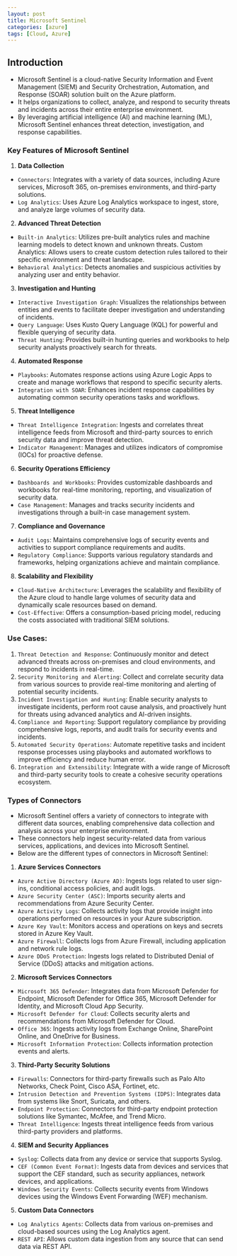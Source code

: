 ```yaml
---
layout: post
title: Microsoft Sentinel
categories: [azure]
tags: [Cloud, Azure]
---
```


## Introduction
- Microsoft Sentinel is a cloud-native Security Information and Event Management (SIEM) and Security Orchestration, Automation, and Response (SOAR) solution built on the Azure platform. 
- It helps organizations to collect, analyze, and respond to security threats and incidents across their entire enterprise environment.
- By leveraging artificial intelligence (AI) and machine learning (ML), Microsoft Sentinel enhances threat detection, investigation, and response capabilities.

### Key Features of Microsoft Sentinel
1. **Data Collection**
- `Connectors`: Integrates with a variety of data sources, including Azure services, Microsoft 365, on-premises environments, and third-party solutions.
- `Log Analytics`: Uses Azure Log Analytics workspace to ingest, store, and analyze large volumes of security data.

2. **Advanced Threat Detection**
- `Built-in Analytics`: Utilizes pre-built analytics rules and machine learning models to detect known and unknown threats.
Custom Analytics: Allows users to create custom detection rules tailored to their specific environment and threat landscape.
- `Behavioral Analytics`: Detects anomalies and suspicious activities by analyzing user and entity behavior.

3. **Investigation and Hunting**
- `Interactive Investigation Graph`: Visualizes the relationships between entities and events to facilitate deeper investigation and understanding of incidents.
- `Query Language`: Uses Kusto Query Language (KQL) for powerful and flexible querying of security data.
- `Threat Hunting`: Provides built-in hunting queries and workbooks to help security analysts proactively search for threats.

4. **Automated Response**
- `Playbooks`: Automates response actions using Azure Logic Apps to create and manage workflows that respond to specific security alerts.
- `Integration with SOAR`: Enhances incident response capabilities by automating common security operations tasks and workflows.

5. **Threat Intelligence**
- `Threat Intelligence Integration`: Ingests and correlates threat intelligence feeds from Microsoft and third-party sources to enrich security data and improve threat detection.
- `Indicator Management`: Manages and utilizes indicators of compromise (IOCs) for proactive defense.

6. **Security Operations Efficiency**
- `Dashboards and Workbooks`: Provides customizable dashboards and workbooks for real-time monitoring, reporting, and visualization of security data.
- `Case Management`: Manages and tracks security incidents and investigations through a built-in case management system.

7. **Compliance and Governance**
- `Audit Logs`: Maintains comprehensive logs of security events and activities to support compliance requirements and audits.
- `Regulatory Compliance`: Supports various regulatory standards and frameworks, helping organizations achieve and maintain compliance.

8. **Scalability and Flexibility**
- `Cloud-Native Architecture`: Leverages the scalability and flexibility of the Azure cloud to handle large volumes of security data and dynamically scale resources based on demand.
- `Cost-Effective`: Offers a consumption-based pricing model, reducing the costs associated with traditional SIEM solutions.

### Use Cases:

1. `Threat Detection and Response`: Continuously monitor and detect advanced threats across on-premises and cloud environments, and respond to incidents in real-time.
2. `Security Monitoring and Alerting`: Collect and correlate security data from various sources to provide real-time monitoring and alerting of potential security incidents.
3. `Incident Investigation and Hunting`: Enable security analysts to investigate incidents, perform root cause analysis, and proactively hunt for threats using advanced analytics and AI-driven insights.
4. `Compliance and Reporting`: Support regulatory compliance by providing comprehensive logs, reports, and audit trails for security events and incidents.
5. `Automated Security Operations`: Automate repetitive tasks and incident response processes using playbooks and automated workflows to improve efficiency and reduce human error.
6. `Integration and Extensibility`: Integrate with a wide range of Microsoft and third-party security tools to create a cohesive security operations ecosystem.


### Types of Connectors
- Microsoft Sentinel offers a variety of connectors to integrate with different data sources, enabling comprehensive data collection and analysis across your enterprise environment. 
- These connectors help ingest security-related data from various services, applications, and devices into Microsoft Sentinel. 
- Below are the different types of connectors in Microsoft Sentinel:

1. **Azure Services Connectors**
- `Azure Active Directory (Azure AD)`: Ingests logs related to user sign-ins, conditional access policies, and audit logs.
- `Azure Security Center (ASC)`: Imports security alerts and recommendations from Azure Security Center.
- `Azure Activity Logs`: Collects activity logs that provide insight into operations performed on resources in your Azure subscription.
- `Azure Key Vault`: Monitors access and operations on keys and secrets stored in Azure Key Vault.
- `Azure Firewall`: Collects logs from Azure Firewall, including application and network rule logs.
- `Azure DDoS Protection`: Ingests logs related to Distributed Denial of Service (DDoS) attacks and mitigation actions.

2. **Microsoft Services Connectors**
- `Microsoft 365 Defender`: Integrates data from Microsoft Defender for Endpoint, Microsoft Defender for Office 365, Microsoft Defender for Identity, and Microsoft Cloud App Security.
- `Microsoft Defender for Cloud`: Collects security alerts and recommendations from Microsoft Defender for Cloud.
- `Office 365`: Ingests activity logs from Exchange Online, SharePoint Online, and OneDrive for Business.
- `Microsoft Information Protection`: Collects information protection events and alerts.

3. **Third-Party Security Solutions**
- `Firewalls`: Connectors for third-party firewalls such as Palo Alto Networks, Check Point, Cisco ASA, Fortinet, etc.
- `Intrusion Detection and Prevention Systems (IDPS)`: Integrates data from systems like Snort, Suricata, and others.
- `Endpoint Protection`: Connectors for third-party endpoint protection solutions like Symantec, McAfee, and Trend Micro.
- `Threat Intelligence`: Ingests threat intelligence feeds from various third-party providers and platforms.

4. **SIEM and Security Appliances**
- `Syslog`: Collects data from any device or service that supports Syslog.
- `CEF (Common Event Format)`: Ingests data from devices and services that support the CEF standard, such as security appliances, network devices, and applications.
- `Windows Security Events`: Collects security events from Windows devices using the Windows Event Forwarding (WEF) mechanism.

5. **Custom Data Connectors**
- `Log Analytics Agents`: Collects data from various on-premises and cloud-based sources using the Log Analytics agent.
- `REST API`: Allows custom data ingestion from any source that can send data via REST API.

